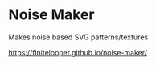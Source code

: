 # Noise Maker

Makes noise based SVG patterns/textures

https://finitelooper.github.io/noise-maker/
